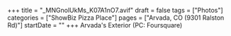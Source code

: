 +++
title = "_MNGnolUkMs_K07A1nO7.avif"
draft = false
tags = ["Photos"]
categories = ["ShowBiz Pizza Place"]
pages = ["Arvada, CO (9301 Ralston Rd)"]
startDate = ""
+++
Arvada's Exterior (PC: Foursquare)
